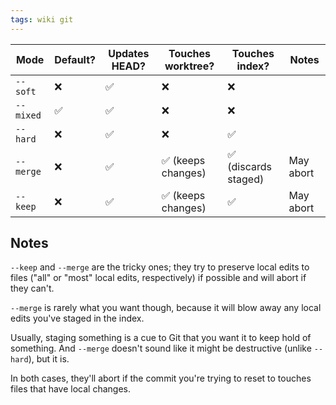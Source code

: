 ```yaml
---
tags: wiki git
---
```


| Mode      | Default? | Updates HEAD? | Touches worktree?  | Touches index?       | Notes     |
| --------- | -------- | ------------- | ------------------ | -------------------- | --------- |
| `--soft`  | ❌       | ✅            | ❌                 | ❌                   |           |
| `--mixed` | ✅       | ✅            | ❌                 | ❌                   |           |
| `--hard`  | ❌       | ✅            | ❌                 | ✅                   |           |
| `--merge` | ❌       | ✅            | ✅ (keeps changes) | ✅ (discards staged) | May abort |
| `--keep`  | ❌       | ✅            | ✅ (keeps changes) | ✅                   | May abort |

## Notes

`--keep` and `--merge` are the tricky ones; they try to preserve local edits to files ("all" or "most" local edits, respectively) if possible and will abort if they can't.

`--merge` is rarely what you want though, because it will blow away any local edits you've staged in the index.

Usually, staging something is a cue to Git that you want it to keep hold of something. And `--merge` doesn't sound like it might be destructive (unlike `--hard`), but it is.

In both cases, they'll abort if the commit you're trying to reset to touches files that have local changes.
